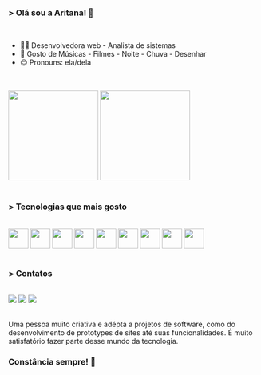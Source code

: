 ### > Olá sou a Aritana! 👋

<br>

- 👩‍💻 Desenvolvedora web - Analista de sistemas
- 🌙 Gosto de Músicas - Filmes - Noite - Chuva - Desenhar
- 😊 Pronouns: ela/dela

<br>
<br>

<div>
<img height="180em" src="https://github-readme-stats.vercel.app/api?username=AritanaPianco&show_icons=true&theme=algolia"/>
<img height="180em"  src="https://github-readme-stats.vercel.app/api/top-langs/?username=AritanaPianco&layout=compact&langs_count=16&theme=algolia"/>
</div>
 
<br>

### > Tecnologias que mais gosto

<div style="display: inline_block"><br>  
   <img align="center" height="40" width="40" src="https://cdn.jsdelivr.net/gh/devicons/devicon@latest/icons/php/php-original.svg" />        
   <img align="center" height="40" width="40" src="https://cdn.jsdelivr.net/gh/devicons/devicon@latest/icons/javascript/javascript-original.svg" />
   <img align="center" height="40" width="40" src="https://cdn.jsdelivr.net/gh/devicons/devicon@latest/icons/laravel/laravel-original.svg" />
   <img align="center" height="40" width="40" src="https://cdn.jsdelivr.net/gh/devicons/devicon@latest/icons/nodejs/nodejs-original.svg" />
   <img align="center" height="40" width="40" src="https://cdn.jsdelivr.net/gh/devicons/devicon@latest/icons/vuejs/vuejs-original.svg" />
   <img align="center" height="40" width="40" src="https://cdn.jsdelivr.net/gh/devicons/devicon@latest/icons/tailwindcss/tailwindcss-original.svg" />
   <img align="center" height="40" width="40" src="https://cdn.jsdelivr.net/gh/devicons/devicon@latest/icons/react/react-original.svg" />
   <img align="center" height="40" width="40" src="https://cdn.jsdelivr.net/gh/devicons/devicon@latest/icons/figma/figma-original.svg" />
   <img align="center" height="40" width="40" src="https://cdn.jsdelivr.net/gh/devicons/devicon@latest/icons/mysql/mysql-original.svg" />                          
</div>

<br>

### > Contatos

<br>
<div>
   <a href="https://www.linkedin.com/in/aritana-pianco/" target="_blank"><img src="https://img.shields.io/badge/LinkedIn-0077B5?style=for-the-badge&logo=linkedin&logoColor=white" target="_blank"></a>
   <a href="https://www.instagram.com/_aripianco/" target="_blank"><img src="https://img.shields.io/badge/-Instagram-%23E4405F?style=for-the-badge&logo=instagram&logoColor=white" target="_blank"></a>
   <a href="mailto:aritanapianco10@gmail.com"><img src="https://img.shields.io/badge/-Gmail-%23333?style=for-the-badge&logo=gmail&logoColor=white" target="_blank"></a>
</div>

<br>

Uma pessoa muito criativa e adépta a projetos de software, como do desenvolvimento de prototypes de sites até suas funcionalidades. É muito satisfatório fazer parte desse mundo da tecnologia.

### Constância sempre! 🧠
